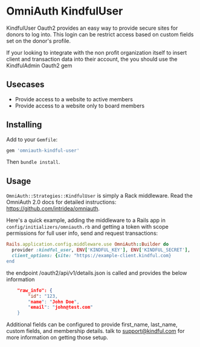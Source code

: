 # OmniAuth KindfulUser

KindfulUser Oauth2 provides an easy way to provide secure sites for donors to log into.   This login can be restrict access based on custom fields set on the donor's profile.

If your looking to integrate with the non profit organization itself to insert client and transaction data into their account, the you should use the KindfulAdmin Oauth2 gem


## Usecases

* Provide access to a website to active members
* Provide access to a website only to board members

## Installing

Add to your `Gemfile`:

```ruby
gem 'omniauth-kindful-user'
```

Then `bundle install`.

## Usage

`OmniAuth::Strategies::KindfulUser` is simply a Rack middleware.
Read the OmniAuth 2.0 docs for detailed instructions: 
<https://github.com/intridea/omniauth>.

Here's a quick example, adding the middleware to a Rails app
in `config/initializers/omniauth.rb` and getting a token with
scope permissions for full user info, send and request transactions:

```ruby
Rails.application.config.middleware.use OmniAuth::Builder do
  provider :kindful_user, ENV['KINDFUL_KEY'], ENV['KINDFUL_SECRET'],
  client_options: {site: "https://example-client.kindful.com}
end
```

the endpoint /oauth2/api/v1/details.json
is called and provides the below information


```json
    "raw_info": {
        "id": "123,
        "name": "John Doe",
        "email": "john@test.com"
    }
```


Additional fields can be configured to provide first_name, last_name, custom fields, and membership details.   talk to support@kindful.com for more information on getting those setup.

